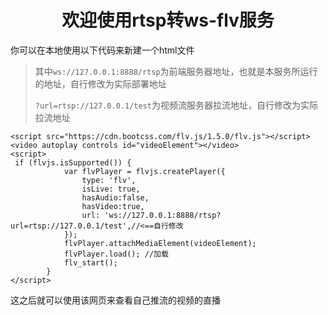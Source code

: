 <div align="center">
    <h1>
        欢迎使用rtsp转ws-flv服务
    </h1>
</div>


你可以在本地使用以下代码来新建一个html文件

>  其中`ws://127.0.0.1:8888/rtsp`为前端服务器地址，也就是本服务所运行的地址，自行修改为实际部署地址
>
> `?url=rtsp://127.0.0.1/test`为视频流服务器拉流地址，自行修改为实际拉流地址

```
<script src="https://cdn.bootcss.com/flv.js/1.5.0/flv.js"></script>
<video autoplay controls id="videoElement"></video>
<script>
 if (flvjs.isSupported()) {
            var flvPlayer = flvjs.createPlayer({
                type: 'flv',
                isLive: true,
				hasAudio:false,
				hasVideo:true,
                url: 'ws://127.0.0.1:8888/rtsp?url=rtsp://127.0.0.1/test',//<==自行修改
            });
            flvPlayer.attachMediaElement(videoElement);
            flvPlayer.load(); //加载
            flv_start();
        }
</script>
```

这之后就可以使用该网页来查看自己推流的视频的直播